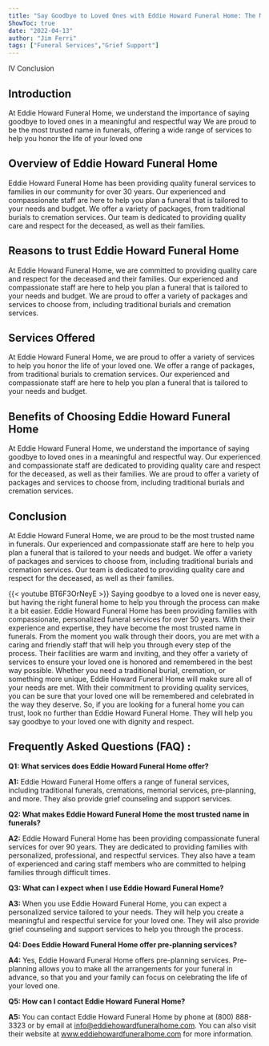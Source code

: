 ```yaml
---
title: "Say Goodbye to Loved Ones with Eddie Howard Funeral Home: The Most Trusted Name in Funerals"
ShowToc: true 
date: "2022-04-13"
author: "Jim Ferri" 
tags: ["Funeral Services","Grief Support"]
---
```

IV Conclusion

## Introduction

At Eddie Howard Funeral Home, we understand the importance of saying goodbye to loved ones in a meaningful and respectful way We are proud to be the most trusted name in funerals, offering a wide range of services to help you honor the life of your loved one

## Overview of Eddie Howard Funeral Home

Eddie Howard Funeral Home has been providing quality funeral services to families in our community for over 30 years. Our experienced and compassionate staff are here to help you plan a funeral that is tailored to your needs and budget. We offer a variety of packages, from traditional burials to cremation services. Our team is dedicated to providing quality care and respect for the deceased, as well as their families.

## Reasons to trust Eddie Howard Funeral Home

At Eddie Howard Funeral Home, we are committed to providing quality care and respect for the deceased and their families. Our experienced and compassionate staff are here to help you plan a funeral that is tailored to your needs and budget. We are proud to offer a variety of packages and services to choose from, including traditional burials and cremation services.

## Services Offered

At Eddie Howard Funeral Home, we are proud to offer a variety of services to help you honor the life of your loved one. We offer a range of packages, from traditional burials to cremation services. Our experienced and compassionate staff are here to help you plan a funeral that is tailored to your needs and budget.

## Benefits of Choosing Eddie Howard Funeral Home

At Eddie Howard Funeral Home, we understand the importance of saying goodbye to loved ones in a meaningful and respectful way. Our experienced and compassionate staff are dedicated to providing quality care and respect for the deceased, as well as their families. We are proud to offer a variety of packages and services to choose from, including traditional burials and cremation services.

## Conclusion

At Eddie Howard Funeral Home, we are proud to be the most trusted name in funerals. Our experienced and compassionate staff are here to help you plan a funeral that is tailored to your needs and budget. We offer a variety of packages and services to choose from, including traditional burials and cremation services. Our team is dedicated to providing quality care and respect for the deceased, as well as their families.

{{< youtube BT6F3OrNeyE >}} 
Saying goodbye to a loved one is never easy, but having the right funeral home to help you through the process can make it a bit easier. Eddie Howard Funeral Home has been providing families with compassionate, personalized funeral services for over 50 years. With their experience and expertise, they have become the most trusted name in funerals. From the moment you walk through their doors, you are met with a caring and friendly staff that will help you through every step of the process. Their facilities are warm and inviting, and they offer a variety of services to ensure your loved one is honored and remembered in the best way possible. Whether you need a traditional burial, cremation, or something more unique, Eddie Howard Funeral Home will make sure all of your needs are met. With their commitment to providing quality services, you can be sure that your loved one will be remembered and celebrated in the way they deserve. So, if you are looking for a funeral home you can trust, look no further than Eddie Howard Funeral Home. They will help you say goodbye to your loved one with dignity and respect.

## Frequently Asked Questions (FAQ) :
**Q1: What services does Eddie Howard Funeral Home offer?**

**A1:** Eddie Howard Funeral Home offers a range of funeral services, including traditional funerals, cremations, memorial services, pre-planning, and more. They also provide grief counseling and support services. 

**Q2: What makes Eddie Howard Funeral Home the most trusted name in funerals?**

**A2:** Eddie Howard Funeral Home has been providing compassionate funeral services for over 90 years. They are dedicated to providing families with personalized, professional, and respectful services. They also have a team of experienced and caring staff members who are committed to helping families through difficult times. 

**Q3: What can I expect when I use Eddie Howard Funeral Home?**

**A3:** When you use Eddie Howard Funeral Home, you can expect a personalized service tailored to your needs. They will help you create a meaningful and respectful service for your loved one. They will also provide grief counseling and support services to help you through the process. 

**Q4: Does Eddie Howard Funeral Home offer pre-planning services?**

**A4:** Yes, Eddie Howard Funeral Home offers pre-planning services. Pre-planning allows you to make all the arrangements for your funeral in advance, so that you and your family can focus on celebrating the life of your loved one. 

**Q5: How can I contact Eddie Howard Funeral Home?**

**A5:** You can contact Eddie Howard Funeral Home by phone at (800) 888-3323 or by email at info@eddiehowardfuneralhome.com. You can also visit their website at www.eddiehowardfuneralhome.com for more information.




